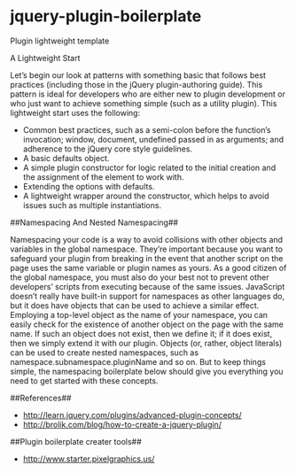 # jquery-plugin-boilerplate
Plugin lightweight template

A Lightweight Start

Let’s begin our look at patterns with something basic that follows best practices (including those in the jQuery plugin-authoring guide). This pattern is ideal for developers who are either new to plugin development or who just want to achieve something simple (such as a utility plugin). This lightweight start uses the following:
- Common best practices, such as a semi-colon before the function’s invocation; window, document, undefined passed in as arguments; and adherence to the jQuery core style guidelines.
- A basic defaults object.
- A simple plugin constructor for logic related to the initial creation and the assignment of the element to work with.
- Extending the options with defaults.
- A lightweight wrapper around the constructor, which helps to avoid issues such as multiple instantiations.


##Namespacing And Nested Namespacing##

Namespacing your code is a way to avoid collisions with other objects and variables in the global namespace. They’re important because you want to safeguard your plugin from breaking in the event that another script on the page uses the same variable or plugin names as yours. As a good citizen of the global namespace, you must also do your best not to prevent other developers’ scripts from executing because of the same issues.
JavaScript doesn’t really have built-in support for namespaces as other languages do, but it does have objects that can be used to achieve a similar effect. Employing a top-level object as the name of your namespace, you can easily check for the existence of another object on the page with the same name. If such an object does not exist, then we define it; if it does exist, then we simply extend it with our plugin.
Objects (or, rather, object literals) can be used to create nested namespaces, such as namespace.subnamespace.pluginName and so on. But to keep things simple, the namespacing boilerplate below should give you everything you need to get started with these concepts.

##References##

- http://learn.jquery.com/plugins/advanced-plugin-concepts/
- http://brolik.com/blog/how-to-create-a-jquery-plugin/

##Plugin boilerplate creater tools##
- http://www.starter.pixelgraphics.us/
